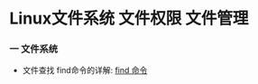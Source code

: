 Linux文件系统 文件权限 文件管理
===
### 一  文件系统
* 文件查找  find命令的详解: [find 命令](https://zhidao.baidu.com/question/490058098582576932.html)

